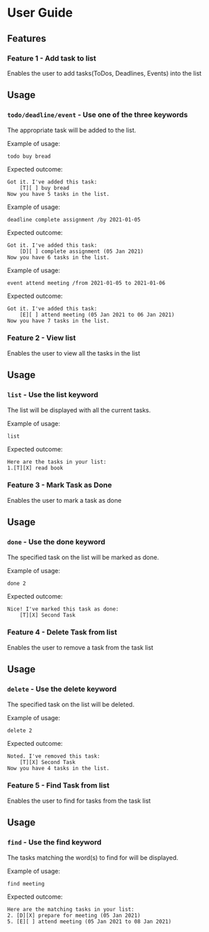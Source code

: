 # User Guide

## Features 

### Feature 1 - Add task to list
Enables the user to add tasks(ToDos, Deadlines, Events) into the list

## Usage

### `todo/deadline/event` - Use one of the three keywords

The appropriate task will be added to the list.

Example of usage: 

`todo buy bread`

Expected outcome:

```
Got it. I've added this task: 
	[T][ ] buy bread
Now you have 5 tasks in the list.
```

Example of usage: 

`deadline complete assignment /by 2021-01-05`

Expected outcome:

```
Got it. I've added this task: 
	[D][ ] complete assignment (05 Jan 2021)
Now you have 6 tasks in the list.
```
	 
Example of usage: 

`event attend meeting /from 2021-01-05 to 2021-01-06`

Expected outcome:

```
Got it. I've added this task: 
	[E][ ] attend meeting (05 Jan 2021 to 06 Jan 2021)
Now you have 7 tasks in the list.
```

### Feature 2 - View list
Enables the user to view all the tasks in the list

## Usage

### `list` - Use the list keyword

The list will be displayed with all the current tasks.

Example of usage: 

`list`

Expected outcome:

```
Here are the tasks in your list:
1.[T][X] read book
```

### Feature 3 - Mark Task as Done
Enables the user to mark a task as done

## Usage

### `done` - Use the done keyword

The specified task on the list will be marked as done.

Example of usage: 

`done 2`

Expected outcome:

```
Nice! I've marked this task as done: 
	[T][X] Second Task
```
	   
### Feature 4 - Delete Task from list
Enables the user to remove a task from the task list

## Usage

### `delete` - Use the delete keyword

The specified task on the list will be deleted.

Example of usage: 

`delete 2`

Expected outcome:

```
Noted. I've removed this task: 
	[T][X] Second Task
Now you have 4 tasks in the list.
```
	 
### Feature 5 - Find Task from list
Enables the user to find for tasks from the task list

## Usage

### `find` - Use the find keyword

The tasks matching the word(s) to find for will be displayed.

Example of usage: 

`find meeting`

Expected outcome:

```
Here are the matching tasks in your list:
2. [D][X] prepare for meeting (05 Jan 2021)
5. [E][ ] attend meeting (05 Jan 2021 to 08 Jan 2021)
```